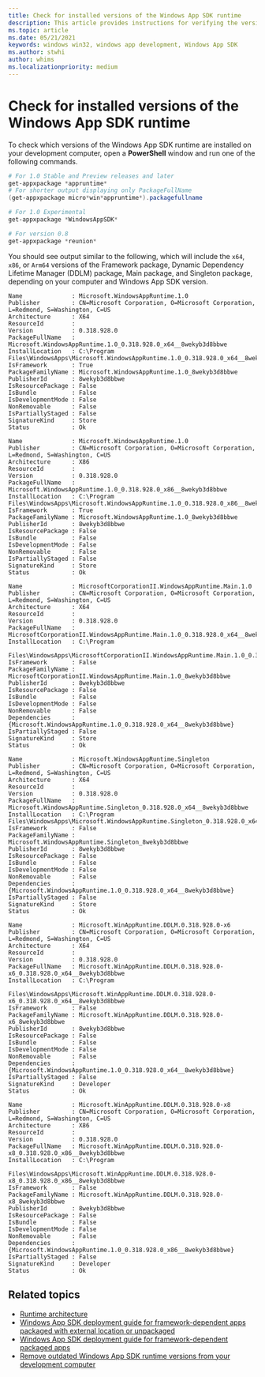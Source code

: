 ```yaml
---
title: Check for installed versions of the Windows App SDK runtime
description: This article provides instructions for verifying the version of the Windows App SDK runtime installed on your development computer. 
ms.topic: article
ms.date: 05/21/2021
keywords: windows win32, windows app development, Windows App SDK 
ms.author: stwhi
author: whims
ms.localizationpriority: medium
---
```


# Check for installed versions of the Windows App SDK runtime

To check which versions of the Windows App SDK runtime are installed on your development computer, open a **PowerShell** window and run one of the following commands.

```Powershell
# For 1.0 Stable and Preview releases and later
get-appxpackage *appruntime*
# For shorter output displaying only PackageFullName
(get-appxpackage micro*win*appruntime*).packagefullname

# For 1.0 Experimental
get-appxpackage *WindowsAppSDK* 

# For version 0.8
get-appxpackage *reunion*

```

You should see output similar to the following, which will include the `x64`, `x86`, or `Arm64` versions of the Framework package, Dynamic Dependency Lifetime Manager (DDLM) package, Main package, and Singleton package, depending on your computer and Windows App SDK version.  

```console
Name              : Microsoft.WindowsAppRuntime.1.0
Publisher         : CN=Microsoft Corporation, O=Microsoft Corporation, L=Redmond, S=Washington, C=US
Architecture      : X64
ResourceId        :
Version           : 0.318.928.0
PackageFullName   : Microsoft.WindowsAppRuntime.1.0_0.318.928.0_x64__8wekyb3d8bbwe
InstallLocation   : C:\Program Files\WindowsApps\Microsoft.WindowsAppRuntime.1.0_0.318.928.0_x64__8wekyb3d8bbwe
IsFramework       : True
PackageFamilyName : Microsoft.WindowsAppRuntime.1.0_8wekyb3d8bbwe
PublisherId       : 8wekyb3d8bbwe
IsResourcePackage : False
IsBundle          : False
IsDevelopmentMode : False
NonRemovable      : False
IsPartiallyStaged : False
SignatureKind     : Store
Status            : Ok

Name              : Microsoft.WindowsAppRuntime.1.0
Publisher         : CN=Microsoft Corporation, O=Microsoft Corporation, L=Redmond, S=Washington, C=US
Architecture      : X86
ResourceId        :
Version           : 0.318.928.0
PackageFullName   : Microsoft.WindowsAppRuntime.1.0_0.318.928.0_x86__8wekyb3d8bbwe
InstallLocation   : C:\Program Files\WindowsApps\Microsoft.WindowsAppRuntime.1.0_0.318.928.0_x86__8wekyb3d8bbwe
IsFramework       : True
PackageFamilyName : Microsoft.WindowsAppRuntime.1.0_8wekyb3d8bbwe
PublisherId       : 8wekyb3d8bbwe
IsResourcePackage : False
IsBundle          : False
IsDevelopmentMode : False
NonRemovable      : False
IsPartiallyStaged : False
SignatureKind     : Store
Status            : Ok

Name              : MicrosoftCorporationII.WindowsAppRuntime.Main.1.0
Publisher         : CN=Microsoft Corporation, O=Microsoft Corporation, L=Redmond, S=Washington, C=US
Architecture      : X64
ResourceId        :
Version           : 0.318.928.0
PackageFullName   : MicrosoftCorporationII.WindowsAppRuntime.Main.1.0_0.318.928.0_x64__8wekyb3d8bbwe
InstallLocation   : C:\Program
                    Files\WindowsApps\MicrosoftCorporationII.WindowsAppRuntime.Main.1.0_0.318.928.0_x64__8wekyb3d8bbwe
IsFramework       : False
PackageFamilyName : MicrosoftCorporationII.WindowsAppRuntime.Main.1.0_8wekyb3d8bbwe
PublisherId       : 8wekyb3d8bbwe
IsResourcePackage : False
IsBundle          : False
IsDevelopmentMode : False
NonRemovable      : False
Dependencies      : {Microsoft.WindowsAppRuntime.1.0_0.318.928.0_x64__8wekyb3d8bbwe}
IsPartiallyStaged : False
SignatureKind     : Store
Status            : Ok

Name              : Microsoft.WindowsAppRuntime.Singleton
Publisher         : CN=Microsoft Corporation, O=Microsoft Corporation, L=Redmond, S=Washington, C=US
Architecture      : X64
ResourceId        :
Version           : 0.318.928.0
PackageFullName   : Microsoft.WindowsAppRuntime.Singleton_0.318.928.0_x64__8wekyb3d8bbwe
InstallLocation   : C:\Program Files\WindowsApps\Microsoft.WindowsAppRuntime.Singleton_0.318.928.0_x64__8wekyb3d8bbwe
IsFramework       : False
PackageFamilyName : Microsoft.WindowsAppRuntime.Singleton_8wekyb3d8bbwe
PublisherId       : 8wekyb3d8bbwe
IsResourcePackage : False
IsBundle          : False
IsDevelopmentMode : False
NonRemovable      : False
Dependencies      : {Microsoft.WindowsAppRuntime.1.0_0.318.928.0_x64__8wekyb3d8bbwe}
IsPartiallyStaged : False
SignatureKind     : Store
Status            : Ok

Name              : Microsoft.WinAppRuntime.DDLM.0.318.928.0-x6
Publisher         : CN=Microsoft Corporation, O=Microsoft Corporation, L=Redmond, S=Washington, C=US
Architecture      : X64
ResourceId        :
Version           : 0.318.928.0
PackageFullName   : Microsoft.WinAppRuntime.DDLM.0.318.928.0-x6_0.318.928.0_x64__8wekyb3d8bbwe
InstallLocation   : C:\Program
                    Files\WindowsApps\Microsoft.WinAppRuntime.DDLM.0.318.928.0-x6_0.318.928.0_x64__8wekyb3d8bbwe
IsFramework       : False
PackageFamilyName : Microsoft.WinAppRuntime.DDLM.0.318.928.0-x6_8wekyb3d8bbwe
PublisherId       : 8wekyb3d8bbwe
IsResourcePackage : False
IsBundle          : False
IsDevelopmentMode : False
NonRemovable      : False
Dependencies      : {Microsoft.WindowsAppRuntime.1.0_0.318.928.0_x64__8wekyb3d8bbwe}
IsPartiallyStaged : False
SignatureKind     : Developer
Status            : Ok

Name              : Microsoft.WinAppRuntime.DDLM.0.318.928.0-x8
Publisher         : CN=Microsoft Corporation, O=Microsoft Corporation, L=Redmond, S=Washington, C=US
Architecture      : X86
ResourceId        :
Version           : 0.318.928.0
PackageFullName   : Microsoft.WinAppRuntime.DDLM.0.318.928.0-x8_0.318.928.0_x86__8wekyb3d8bbwe
InstallLocation   : C:\Program
                    Files\WindowsApps\Microsoft.WinAppRuntime.DDLM.0.318.928.0-x8_0.318.928.0_x86__8wekyb3d8bbwe
IsFramework       : False
PackageFamilyName : Microsoft.WinAppRuntime.DDLM.0.318.928.0-x8_8wekyb3d8bbwe
PublisherId       : 8wekyb3d8bbwe
IsResourcePackage : False
IsBundle          : False
IsDevelopmentMode : False
NonRemovable      : False
Dependencies      : {Microsoft.WindowsAppRuntime.1.0_0.318.928.0_x86__8wekyb3d8bbwe}
IsPartiallyStaged : False
SignatureKind     : Developer
Status            : Ok
```

## Related topics

- [Runtime architecture](deployment-architecture.md)
- [Windows App SDK deployment guide for framework-dependent apps packaged with external location or unpackaged](deploy-unpackaged-apps.md)
- [Windows App SDK deployment guide for framework-dependent packaged apps](deploy-packaged-apps.md)
- [Remove outdated Windows App SDK runtime versions from your development computer](remove-windows-app-sdk-versions.md)
